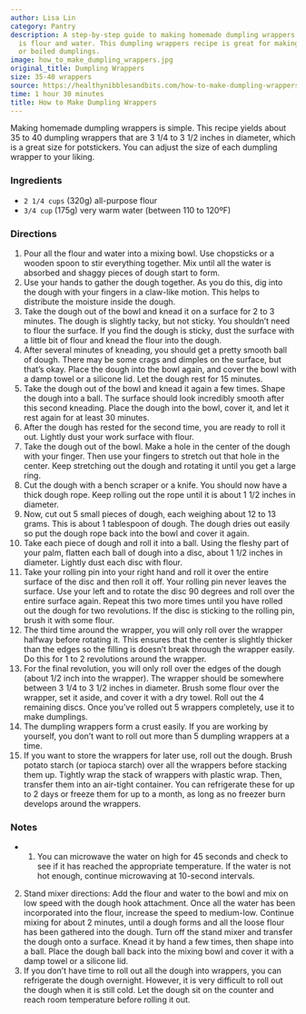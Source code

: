 ```yaml
---
author: Lisa Lin
category: Pantry
description: A step-by-step guide to making homemade dumpling wrappers. All you need
  is flour and water. This dumpling wrappers recipe is great for making potstickers
  or boiled dumplings.
image: how_to_make_dumpling_wrappers.jpg
original_title: Dumpling Wrappers
size: 35-40 wrappers
source: https://healthynibblesandbits.com/how-to-make-dumpling-wrappers/
time: 1 hour 30 minutes
title: How to Make Dumpling Wrappers
---
```

Making homemade dumpling wrappers is simple. This recipe yields about 35 to 40 dumpling wrappers that are 3 1/4 to 3 1/2 inches in diameter, which is a great size for potstickers. You can adjust the size of each dumpling wrapper to your liking.

### Ingredients

* `2 1/4 cups` (320g) all-purpose flour
* `3/4 cup` (175g) very warm water (between 110 to 120ºF)

### Directions

1. Pour all the flour and water into a mixing bowl. Use chopsticks or a wooden spoon to stir everything together. Mix until all the water is absorbed and shaggy pieces of dough start to form.
2. Use your hands to gather the dough together. As you do this, dig into the dough with your fingers in a claw-like motion. This helps to distribute the moisture inside the dough.
3. Take the dough out of the bowl and knead it on a surface for 2 to 3 minutes. The dough is slightly tacky, but not sticky. You shouldn’t need to flour the surface. If you find the dough is sticky, dust the surface with a little bit of flour and knead the flour into the dough.
4. After several minutes of kneading, you should get a pretty smooth ball of dough. There may be some crags and dimples on the surface, but that’s okay. Place the dough into the bowl again, and cover the bowl with a damp towel or a silicone lid. Let the dough rest for 15 minutes.
5. Take the dough out of the bowl and knead it again a few times. Shape the dough into a ball. The surface should look incredibly smooth after this second kneading. Place the dough into the bowl, cover it, and let it rest again for at least 30 minutes.
6. After the dough has rested for the second time, you are ready to roll it out. Lightly dust your work surface with flour.
7. Take the dough out of the bowl. Make a hole in the center of the dough with your finger. Then use your fingers to stretch out that hole in the center. Keep stretching out the dough and rotating it until you get a large ring.
8. Cut the dough with a bench scraper or a knife. You should now have a thick dough rope. Keep rolling out the rope until it is about 1 1/2 inches in diameter.
9. Now, cut out 5 small pieces of dough, each weighing about 12 to 13 grams. This is about 1 tablespoon of dough. The dough dries out easily so put the dough rope back into the bowl and cover it again.
10. Take each piece of dough and roll it into a ball. Using the fleshy part of your palm, flatten each ball of dough into a disc, about 1 1/2 inches in diameter. Lightly dust each disc with flour.
11. Take your rolling pin into your right hand and roll it over the entire surface of the disc and then roll it off. Your rolling pin never leaves the surface. Use your left and to rotate the disc 90 degrees and roll over the entire surface again. Repeat this two more times until you have rolled out the dough for two revolutions. If the disc is sticking to the rolling pin, brush it with some flour.
12. The third time around the wrapper, you will only roll over the wrapper halfway before rotating it. This ensures that the center is slightly thicker than the edges so the filling is doesn’t break through the wrapper easily. Do this for 1 to 2 revolutions around the wrapper.
13. For the final revolution, you will only roll over the edges of the dough (about 1/2 inch into the wrapper). The wrapper should be somewhere between 3 1/4 to 3 1/2 inches in diameter. Brush some flour over the wrapper, set it aside, and cover it with a dry towel. Roll out the 4 remaining discs. Once you’ve rolled out 5 wrappers completely, use it to make dumplings.
14. The dumpling wrappers form a crust easily. If you are working by yourself, you don’t want to roll out more than 5 dumpling wrappers at a time.
15. If you want to store the wrappers for later use, roll out the dough. Brush potato starch (or tapioca starch) over all the wrappers before stacking them up. Tightly wrap the stack of wrappers with plastic wrap. Then, transfer them into an air-tight container. You can refrigerate these for up to 2 days or freeze them for up to a month, as long as no freezer burn develops around the wrappers.

### Notes

- 1. You can microwave the water on high for 45 seconds and check to see if it has reached the appropriate temperature. If the water is not hot enough, continue microwaving at 10-second intervals.
2. Stand mixer directions: Add the flour and water to the bowl and mix on low speed with the dough hook attachment. Once all the water has been incorporated into the flour, increase the speed to medium-low. Continue mixing for about 2 minutes, until a dough forms and all the loose flour has been gathered into the dough. Turn off the stand mixer and transfer the dough onto a surface. Knead it by hand a few times, then shape into a ball. Place the dough ball back into the mixing bowl and cover it with a damp towel or a silicone lid.
3. If you don’t have time to roll out all the dough into wrappers, you can refrigerate the dough overnight. However, it is very difficult to roll out the dough when it is still cold. Let the dough sit on the counter and reach room temperature before rolling it out.
